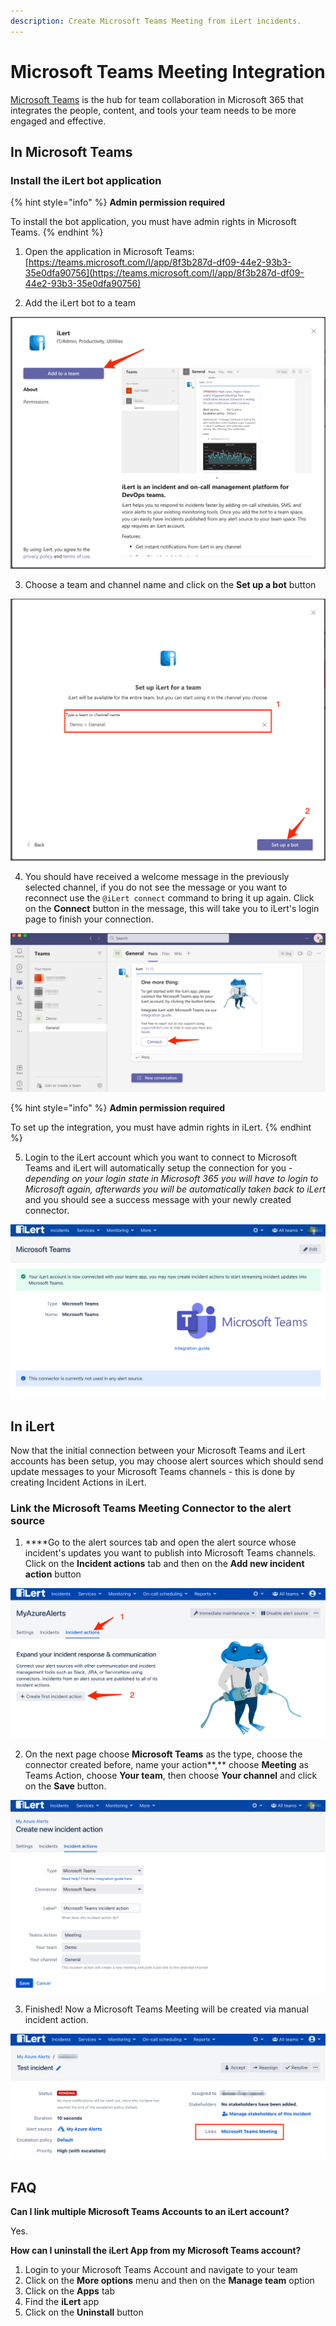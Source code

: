 ```yaml
---
description: Create Microsoft Teams Meeting from iLert incidents.
---
```


# Microsoft Teams Meeting Integration

[Microsoft Teams](https://www.microsoft.com/en-ww/microsoft-teams/group-chat-software) is the hub for team collaboration in Microsoft 365 that integrates the people, content, and tools your team needs to be more engaged and effective.

## In Microsoft Teams <a id="in-microsoft-teams"></a>

### Install the iLert bot application

{% hint style="info" %}
**Admin permission required**

To install the bot application, you must have admin rights in Microsoft Teams.
{% endhint %}

1. Open the application in Microsoft Teams: [https://teams.microsoft.com/l/app/8f3b287d-df09-44e2-93b3-35e0dfa90756](https://teams.microsoft.com/l/app/8f3b287d-df09-44e2-93b3-35e0dfa90756)

2. Add the iLert bot to a team

![](../../.gitbook/assets/general__demo____microsoft_teams%20%281%29.png)

3. Choose a team and channel name and click on the **Set up a bot** button

![](../../.gitbook/assets/general__demo____microsoft_teams%20%282%29.png)

4. You should have received a welcome message in the previously selected channel, if you do not see the message or you want to reconnect use the `@iLert connect` command  to bring it up again. Click on the **Connect** button in the message, this will take you to iLert's login page to finish your connection.

![](../../.gitbook/assets/general__demo____microsoft_teams.png)

{% hint style="info" %}
**Admin permission required**

To set up the integration, you must have admin rights in iLert.
{% endhint %}

5. Login to the iLert account which you want to connect to Microsoft Teams and iLert will automatically setup the connection for you - _depending on your login state in Microsoft 365 you will have to login to Microsoft again, afterwards you will be automatically taken back to iLert_ and you should see a success message with your newly created connector.

![](../../.gitbook/assets/ilert%20%2898%29.png)

## In iLert <a id="in-ilert"></a>

Now that the initial connection between your Microsoft Teams and iLert accounts has been setup, you may choose alert sources which should send update messages to your Microsoft Teams channels - this is done by creating Incident Actions in iLert.

### Link the Microsoft Teams Meeting Connector to the alert source

1. ****Go to the alert sources tab and open the alert source whose incident's updates you want to publish into Microsoft Teams channels. Click on the **Incident actions** tab and then on the **Add new incident action** button

![](../../.gitbook/assets/screenshot_16_03_21__16_04.png)

2. On the next page choose **Microsoft Teams** as the type, choose the connector created before, name your action**,** choose **Meeting** as Teams Action, choose **Your team**, then choose **Your channel** and click on the **Save** button.

![](../../.gitbook/assets/ilert%20%2899%29.png)

3. Finished! Now a Microsoft Teams Meeting will be created via manual incident action.

![](../../.gitbook/assets/ilert%20%2840%29.png)

## FAQ <a id="faq"></a>

**Can I link multiple Microsoft Teams Accounts to an iLert account?**

Yes.

**How can I uninstall the iLert App from my Microsoft Teams account?**

1. Login to your Microsoft Teams Account and navigate to your team 
2. Click on the **More options** menu and then on the **Manage team** option
3. Click on the **Apps** tab
4. Find the **iLert** app
5. Click on the **Uninstall** button

